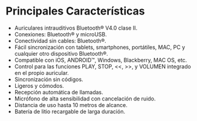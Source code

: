 Principales Características
=========
* Auriculares intrauditivos Bluetooth® V4.0 clase II.
*	Conexiones: Bluetooth® y microUSB.
*	Conectividad sin cables: Bluetooth®.
*	Fácil sincronización con tablets, smartphones, portátiles, MAC, PC y cualquier otro dispositivo Bluetooth®.
* Compatible con iOS, ANDROID™, Windows, Blackberry, MAC OS, etc.
* Control para las funciones PLAY, STOP, <<, >>, y VOLUMEN integrado en el propio auricular.
*	Sincronización sin códigos.
*	Ligeros y cómodos.
*	Recepción automática de llamadas.
*	Micrófono de alta sensibilidad con cancelación de ruido.
*	Distancia de uso hasta 10 metros de alcance.
*	Batería de litio recargable de larga duración.
